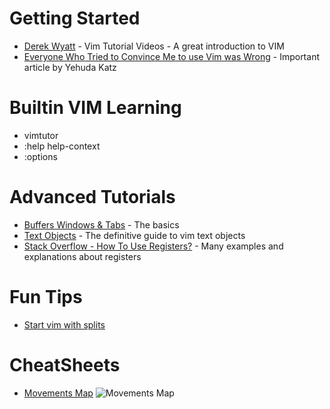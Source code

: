 
# Getting Started

* [Derek Wyatt](http://derekwyatt.org/vim/tutorials/) - Vim Tutorial Videos - A great introduction to VIM
* [Everyone Who Tried to Convince Me to use Vim was Wrong](http://yehudakatz.com/2010/07/29/everyone-who-tried-to-convince-me-to-use-vim-was-wrong/) - Important article by Yehuda Katz

# Builtin VIM Learning

* vimtutor
* :help help-context
* :options

# Advanced Tutorials

* [Buffers Windows & Tabs](http://blog.sanctum.geek.nz/buffers-windows-tabs/) - The basics
* [Text Objects](http://blog.carbonfive.com/2011/10/17/vim-text-objects-the-definitive-guide/) - The definitive guide to vim text objects
* [Stack Overflow - How To Use Registers?](http://stackoverflow.com/questions/1497958/how-to-use-vim-registers?rq=1) - Many examples and explanations about registers

# Fun Tips

* [Start vim with splits](http://blog.sanctum.geek.nz/start-vim-with-splits/)

# CheatSheets
* [Movements Map](https://bitbucket.org/tednaleid/vim-shortcut-wallpaper/raw/tip/vim-shortcuts.png)
![Movements Map](https://bitbucket.org/tednaleid/vim-shortcut-wallpaper/raw/tip/vim-shortcuts.png)
